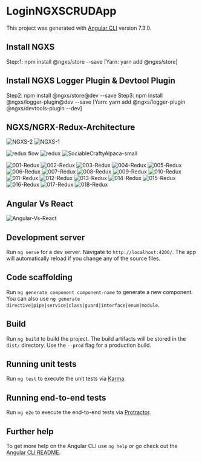 # LoginNGXSCRUDApp

This project was generated with [Angular CLI](https://github.com/angular/angular-cli) version 7.3.0.

## Install NGXS

Step:1: npm install @ngxs/store --save  [Yarn: yarn add @ngxs/store]


## Install NGXS Logger Plugin & Devtool Plugin

Step2: npm install @ngxs/store@dev --save
Step3: npm install @ngxs/logger-plugin@dev --save [Yarn: yarn add @ngxs/logger-plugin @ngxs/devtools-plugin --dev]

## NGXS/NGRX-Redux-Architecture

![NGXS-2](https://user-images.githubusercontent.com/30646609/60645886-87d90180-9e57-11e9-818d-d1c6f8eea6fd.png)
![NGXS-1](https://user-images.githubusercontent.com/30646609/60645850-798ae580-9e57-11e9-9280-3a7a131b73e2.png)

![redux flow](https://user-images.githubusercontent.com/30646609/66142101-7c49d200-e622-11e9-8f3f-0ba8f6795ed9.gif)
![redux](https://user-images.githubusercontent.com/30646609/66142102-7ce26880-e622-11e9-9414-a75208a97c37.gif)
![SociableCraftyAlpaca-small](https://user-images.githubusercontent.com/30646609/66142103-7ce26880-e622-11e9-8f90-b8846c6d6c6e.gif)


![001-Redux](https://user-images.githubusercontent.com/30646609/66148232-12cfc080-e62e-11e9-87dc-0298a9c1616c.JPG)
![002-Redux](https://user-images.githubusercontent.com/30646609/66148233-12cfc080-e62e-11e9-94ff-5ec63458aa36.JPG)
![003-Redux](https://user-images.githubusercontent.com/30646609/66148234-13685700-e62e-11e9-8b43-8242368f6ebb.JPG)
![004-Redux](https://user-images.githubusercontent.com/30646609/66148235-13685700-e62e-11e9-83d0-4b0d286b993d.JPG)
![005-Redux](https://user-images.githubusercontent.com/30646609/66148236-13685700-e62e-11e9-9cf0-0d75d35a6f11.JPG)
![006-Redux](https://user-images.githubusercontent.com/30646609/66148237-13685700-e62e-11e9-8df4-349c9efa7f59.JPG)
![007-Redux](https://user-images.githubusercontent.com/30646609/66148239-1400ed80-e62e-11e9-85e2-d3cd2593d7da.JPG)
![008-Redux](https://user-images.githubusercontent.com/30646609/66148240-1400ed80-e62e-11e9-8eb0-89af033dc9de.JPG)
![009-Redux](https://user-images.githubusercontent.com/30646609/66148242-1400ed80-e62e-11e9-8da2-1032c49723d0.JPG)
![010-Redux](https://user-images.githubusercontent.com/30646609/66148243-14998400-e62e-11e9-80b1-bc606947302e.JPG)
![011-Redux](https://user-images.githubusercontent.com/30646609/66148245-14998400-e62e-11e9-939e-959ca5ce0e60.JPG)
![012-Redux](https://user-images.githubusercontent.com/30646609/66148247-14998400-e62e-11e9-949b-4b645901fa8e.JPG)
![013-Redux](https://user-images.githubusercontent.com/30646609/66148248-15321a80-e62e-11e9-906a-ebaa39dd3beb.JPG)
![014-Redux](https://user-images.githubusercontent.com/30646609/66148250-15321a80-e62e-11e9-9ee8-9f805add6b91.JPG)
![015-Redux](https://user-images.githubusercontent.com/30646609/66148252-15321a80-e62e-11e9-9c08-706bcf977186.JPG)
![016-Redux](https://user-images.githubusercontent.com/30646609/66148254-15321a80-e62e-11e9-9d7e-d0cd993cee06.JPG)
![017-Redux](https://user-images.githubusercontent.com/30646609/66148255-15cab100-e62e-11e9-9b4f-526e6d3dafb6.JPG)
![018-Redux](https://user-images.githubusercontent.com/30646609/66148256-15cab100-e62e-11e9-95a0-f71d5b3ac41e.JPG)



## Angular Vs React

![Angular-Vs-React](https://user-images.githubusercontent.com/30646609/60645904-92939680-9e57-11e9-86f9-de5a38adc76c.jpg)

## Development server

Run `ng serve` for a dev server. Navigate to `http://localhost:4200/`. The app will automatically reload if you change any of the source files.

## Code scaffolding

Run `ng generate component component-name` to generate a new component. You can also use `ng generate directive|pipe|service|class|guard|interface|enum|module`.

## Build

Run `ng build` to build the project. The build artifacts will be stored in the `dist/` directory. Use the `--prod` flag for a production build.

## Running unit tests

Run `ng test` to execute the unit tests via [Karma](https://karma-runner.github.io).

## Running end-to-end tests

Run `ng e2e` to execute the end-to-end tests via [Protractor](http://www.protractortest.org/).

## Further help

To get more help on the Angular CLI use `ng help` or go check out the [Angular CLI README](https://github.com/angular/angular-cli/blob/master/README.md).
